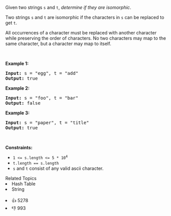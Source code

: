 <p>Given two strings <code>s</code> and <code>t</code>, <em>determine if they are isomorphic</em>.</p>

<p>Two strings <code>s</code> and <code>t</code> are isomorphic if the characters in <code>s</code> can be replaced to get <code>t</code>.</p>

<p>All occurrences of a character must be replaced with another character while preserving the order of characters. No two characters may map to the same character, but a character may map to itself.</p>

<p>&nbsp;</p> 
<p><strong class="example">Example 1:</strong></p> 
<pre><strong>Input:</strong> s = "egg", t = "add"
<strong>Output:</strong> true
</pre>
<p><strong class="example">Example 2:</strong></p> 
<pre><strong>Input:</strong> s = "foo", t = "bar"
<strong>Output:</strong> false
</pre>
<p><strong class="example">Example 3:</strong></p> 
<pre><strong>Input:</strong> s = "paper", t = "title"
<strong>Output:</strong> true
</pre> 
<p>&nbsp;</p> 
<p><strong>Constraints:</strong></p>

<ul> 
 <li><code>1 &lt;= s.length &lt;= 5 * 10<sup>4</sup></code></li> 
 <li><code>t.length == s.length</code></li> 
 <li><code>s</code> and <code>t</code> consist of any valid ascii character.</li> 
</ul>

<div><div>Related Topics</div><div><li>Hash Table</li><li>String</li></div></div><br><div><li>👍 5278</li><li>👎 993</li></div>